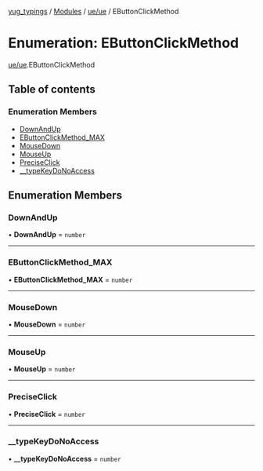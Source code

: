 [yug_typings](../README.md) / [Modules](../modules.md) / [ue/ue](../modules/ue_ue.md) / EButtonClickMethod

# Enumeration: EButtonClickMethod

[ue/ue](../modules/ue_ue.md).EButtonClickMethod

## Table of contents

### Enumeration Members

- [DownAndUp](ue_ue.EButtonClickMethod.md#downandup)
- [EButtonClickMethod\_MAX](ue_ue.EButtonClickMethod.md#ebuttonclickmethod_max)
- [MouseDown](ue_ue.EButtonClickMethod.md#mousedown)
- [MouseUp](ue_ue.EButtonClickMethod.md#mouseup)
- [PreciseClick](ue_ue.EButtonClickMethod.md#preciseclick)
- [\_\_typeKeyDoNoAccess](ue_ue.EButtonClickMethod.md#__typekeydonoaccess)

## Enumeration Members

### DownAndUp

• **DownAndUp** = `number`

___

### EButtonClickMethod\_MAX

• **EButtonClickMethod\_MAX** = `number`

___

### MouseDown

• **MouseDown** = `number`

___

### MouseUp

• **MouseUp** = `number`

___

### PreciseClick

• **PreciseClick** = `number`

___

### \_\_typeKeyDoNoAccess

• **\_\_typeKeyDoNoAccess** = `number`
